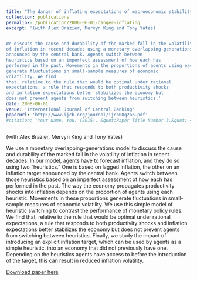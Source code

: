 ```yaml
---
title: "The danger of inflating expectations of macroeconomic stability: heuristic switching in an overlapping-generations monetary model"
collection: publications
permalink: /publication/2008-06-01-danger-inflating
excerpt: '(with Alex Brazier, Mervyn King and Tony Yates)


We discuss the cause and durability of the marked fall in the volatility
of inflation in recent decades using a monetary overlapping-generations model. Agents forecast inflation using two “heuristics”, one based on lagged inflation, the other on an inflation target
announced by the central bank. Agents switch between 
heuristics based on an imperfect assessment of how each has
performed in the past. Movements in the proportions of agents using each heuristic 
generate fluctuations in small-sample measures of economic
volatility. We find
that, relative to the rule that would be optimal under rational
expectations, a rule that responds to both productivity shocks
and inflation expectations better stabilizes the economy but
does not prevent agents from switching between heuristics.'
date: 2008-06-01
venue: 'International Journal of Central Banking'
paperurl: 'http://www.ijcb.org/journal/ijcb08q2a6.pdf'
#citation: 'Your Name, You. (2015). &quot;Paper Title Number 3.&quot; <i>Journal 1</i>. 1(3).'
---
```

(with Alex Brazier, Mervyn King and Tony Yates)

We use a monetary overlapping-generations model to discuss
the cause and durability of the marked fall in the volatility
of inflation in recent decades. In our model, agents have to
forecast inflation, and they do so using two “heuristics.” One
is based on lagged inflation, the other on an inflation target
announced by the central bank. Agents switch between those
heuristics based on an imperfect assessment of how each has
performed in the past. The way the economy propagates productivity
shocks into inflation depends on the proportion of
agents using each heuristic. Movements in these proportions
generate fluctuations in small-sample measures of economic
volatility. We use this simple model of heuristic switching to
contrast the performance of monetary policy rules. We find
that, relative to the rule that would be optimal under rational
expectations, a rule that responds to both productivity shocks
and inflation expectations better stabilizes the economy but
does not prevent agents from switching between heuristics.
Finally, we study the impact of introducing an explicit inflation
target, which can be used by agents as a simple heuristic,
into an economy that did not previously have one. Depending
on the heuristics agents have access to before the introduction
of the target, this can result in reduced inflation volatility.

[Download paper here](http://www.ijcb.org/journal/ijcb08q2a6.pdf)
